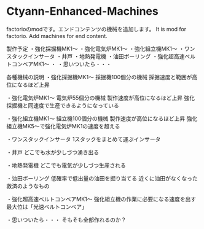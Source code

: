 # Ctyann-Enhanced-Machines
factorioのmodです。エンドコンテンツの機械を追加します。
It is mod for factorio. Add machines for end content.

製作予定
・強化採掘機MK1～
・強化電気炉MK1～
・強化組立機MK1～
・ワンスタックインサータ
・井戸
・地熱発電機
・油田ボーリング
・強化超高速ベルトコンベアMK1～
・
・思いついたら・・・

各種機械の説明
・強化採掘機MK1～
 採掘機100個分の機械
 採掘速度と範囲が高位になるほど上昇

・強化電気炉MK1～
 電気炉55個分の機械
 製作速度が高位になるほど上昇
 強化採掘機と同速度で生産できるようになっている

・強化組立機MK1～
 組立機100個分の機械
 製作速度が高位になるほど上昇
 強化組立機MK5～で強化電気炉MK1の速度を超える

・ワンスタックインサータ
 1スタックをまとめて運ぶインサータ

・井戸
 どこでも水が少しづつ湧き出る

・地熱発電機
 どこでも電気が少しづつ生産される

・油田ボーリング
 低確率で低出量の油田を掘り当てる
 近くに油田がなくなった救済のようなもの

・強化超高速ベルトコンベアMK1～
 強化組立機の作業に必要になる速度を出す
 最大位は「光速ベルトコンベア」

・思いついたら・・・
 そもそも全部作れるのか？

